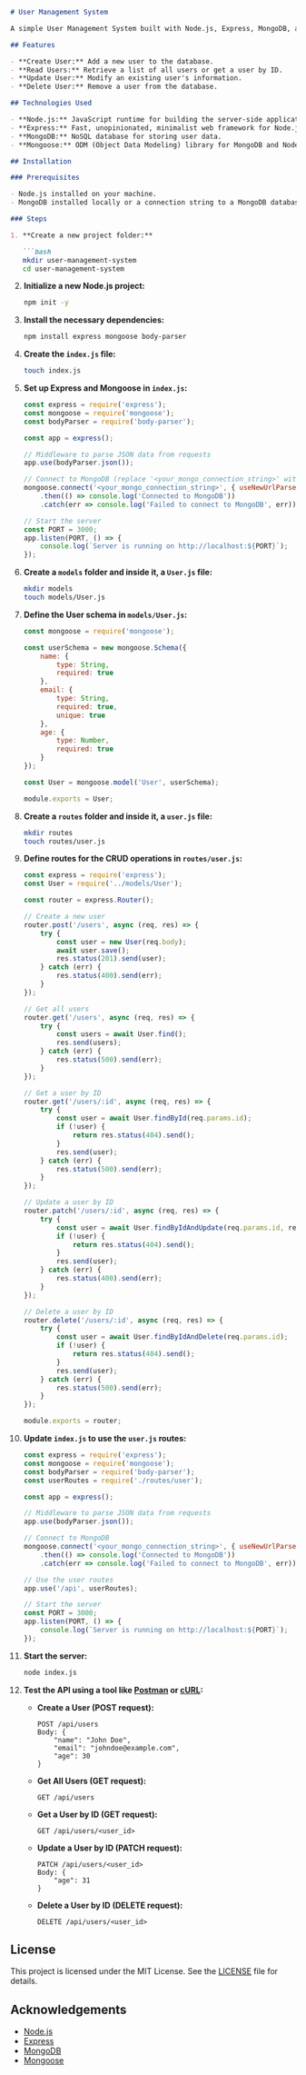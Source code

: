 
```markdown
# User Management System

A simple User Management System built with Node.js, Express, MongoDB, and Mongoose. This application allows you to perform basic CRUD (Create, Read, Update, Delete) operations on users.

## Features

- **Create User:** Add a new user to the database.
- **Read Users:** Retrieve a list of all users or get a user by ID.
- **Update User:** Modify an existing user's information.
- **Delete User:** Remove a user from the database.

## Technologies Used

- **Node.js:** JavaScript runtime for building the server-side application.
- **Express:** Fast, unopinionated, minimalist web framework for Node.js.
- **MongoDB:** NoSQL database for storing user data.
- **Mongoose:** ODM (Object Data Modeling) library for MongoDB and Node.js.

## Installation

### Prerequisites

- Node.js installed on your machine.
- MongoDB installed locally or a connection string to a MongoDB database.

### Steps

1. **Create a new project folder:**

   ```bash
   mkdir user-management-system
   cd user-management-system
   ```

2. **Initialize a new Node.js project:**

   ```bash
   npm init -y
   ```

3. **Install the necessary dependencies:**

   ```bash
   npm install express mongoose body-parser
   ```

4. **Create the `index.js` file:**

   ```bash
   touch index.js
   ```

5. **Set up Express and Mongoose in `index.js`:**

   ```javascript
   const express = require('express');
   const mongoose = require('mongoose');
   const bodyParser = require('body-parser');

   const app = express();

   // Middleware to parse JSON data from requests
   app.use(bodyParser.json());

   // Connect to MongoDB (replace '<your_mongo_connection_string>' with your actual MongoDB connection string)
   mongoose.connect('<your_mongo_connection_string>', { useNewUrlParser: true, useUnifiedTopology: true })
       .then(() => console.log('Connected to MongoDB'))
       .catch(err => console.log('Failed to connect to MongoDB', err));

   // Start the server
   const PORT = 3000;
   app.listen(PORT, () => {
       console.log(`Server is running on http://localhost:${PORT}`);
   });
   ```

6. **Create a `models` folder and inside it, a `User.js` file:**

   ```bash
   mkdir models
   touch models/User.js
   ```

7. **Define the User schema in `models/User.js`:**

   ```javascript
   const mongoose = require('mongoose');

   const userSchema = new mongoose.Schema({
       name: {
           type: String,
           required: true
       },
       email: {
           type: String,
           required: true,
           unique: true
       },
       age: {
           type: Number,
           required: true
       }
   });

   const User = mongoose.model('User', userSchema);

   module.exports = User;
   ```

8. **Create a `routes` folder and inside it, a `user.js` file:**

   ```bash
   mkdir routes
   touch routes/user.js
   ```

9. **Define routes for the CRUD operations in `routes/user.js`:**

   ```javascript
   const express = require('express');
   const User = require('../models/User');

   const router = express.Router();

   // Create a new user
   router.post('/users', async (req, res) => {
       try {
           const user = new User(req.body);
           await user.save();
           res.status(201).send(user);
       } catch (err) {
           res.status(400).send(err);
       }
   });

   // Get all users
   router.get('/users', async (req, res) => {
       try {
           const users = await User.find();
           res.send(users);
       } catch (err) {
           res.status(500).send(err);
       }
   });

   // Get a user by ID
   router.get('/users/:id', async (req, res) => {
       try {
           const user = await User.findById(req.params.id);
           if (!user) {
               return res.status(404).send();
           }
           res.send(user);
       } catch (err) {
           res.status(500).send(err);
       }
   });

   // Update a user by ID
   router.patch('/users/:id', async (req, res) => {
       try {
           const user = await User.findByIdAndUpdate(req.params.id, req.body, { new: true, runValidators: true });
           if (!user) {
               return res.status(404).send();
           }
           res.send(user);
       } catch (err) {
           res.status(400).send(err);
       }
   });

   // Delete a user by ID
   router.delete('/users/:id', async (req, res) => {
       try {
           const user = await User.findByIdAndDelete(req.params.id);
           if (!user) {
               return res.status(404).send();
           }
           res.send(user);
       } catch (err) {
           res.status(500).send(err);
       }
   });

   module.exports = router;
   ```

10. **Update `index.js` to use the `user.js` routes:**

    ```javascript
    const express = require('express');
    const mongoose = require('mongoose');
    const bodyParser = require('body-parser');
    const userRoutes = require('./routes/user');

    const app = express();

    // Middleware to parse JSON data from requests
    app.use(bodyParser.json());

    // Connect to MongoDB
    mongoose.connect('<your_mongo_connection_string>', { useNewUrlParser: true, useUnifiedTopology: true })
        .then(() => console.log('Connected to MongoDB'))
        .catch(err => console.log('Failed to connect to MongoDB', err));

    // Use the user routes
    app.use('/api', userRoutes);

    // Start the server
    const PORT = 3000;
    app.listen(PORT, () => {
        console.log(`Server is running on http://localhost:${PORT}`);
    });
    ```

11. **Start the server:**

    ```bash
    node index.js
    ```

12. **Test the API using a tool like [Postman](https://www.postman.com/) or [cURL](https://curl.se/):**

    - **Create a User (POST request):**
      ```
      POST /api/users
      Body: {
          "name": "John Doe",
          "email": "johndoe@example.com",
          "age": 30
      }
      ```

    - **Get All Users (GET request):**
      ```
      GET /api/users
      ```

    - **Get a User by ID (GET request):**
      ```
      GET /api/users/<user_id>
      ```

    - **Update a User by ID (PATCH request):**
      ```
      PATCH /api/users/<user_id>
      Body: {
          "age": 31
      }
      ```

    - **Delete a User by ID (DELETE request):**
      ```
      DELETE /api/users/<user_id>
      ```

## License

This project is licensed under the MIT License. See the [LICENSE](LICENSE) file for details.

## Acknowledgements

- [Node.js](https://nodejs.org/)
- [Express](https://expressjs.com/)
- [MongoDB](https://www.mongodb.com/)
- [Mongoose](https://mongoosejs.com/)
```
